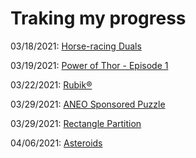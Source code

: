# Traking my progress

03/18/2021: [Horse-racing Duals](./horse-racing-duals.kt)

03/19/2021: [Power of Thor - Episode 1](./power-of-thor-01.kt)

03/22/2021: [Rubik®](./rubik.kt)

03/29/2021: [ANEO Sponsored Puzzle](./aneo-sponsored-puzzle.kt)

03/29/2021: [Rectangle Partition](./rectangle-partition.kt)

04/06/2021: [Asteroids](./asteroids.kt)
